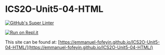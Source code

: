 # ICS2O-Unit5-04-HTML

[![GitHub's Super Linter](https://github.com/Emmanuel-Fofeyin/ICS2O-Unit5-04-HTML/workflows/GitHub's%20Super%20Linter/badge.svg)](https://github.com/Emmanuel-Fofeyin/ICS2O-Unit5-04-HTML/actions)

[![Run on Repl.it](https://repl.it/badge/github/Emmanuel-Fofeyin/ICS2O-Unit5-04-HTML)](https://repl.it/github/Emmanuel-Fofeyin/ICS2O-Unit5-04-HTML)

This site can be found at: [https://emmanuel-fofeyin.github.io/ICS2O-Unit5-04-HTML/](https://emmanuel-fofeyin.github.io/ICS2O-Unit5-04-HTML/)
